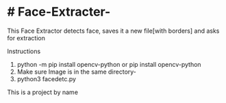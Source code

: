 <h1> # Face-Extracter- </h1>
This  Face Extractor detects face, saves it a new file[with borders] and asks for extraction

Instructions
1) python -m pip install opencv-python or pip install opencv-python
2) Make sure Image is in the same directory-
3) python3 facedetc.py


This is a project by <insert> name 
